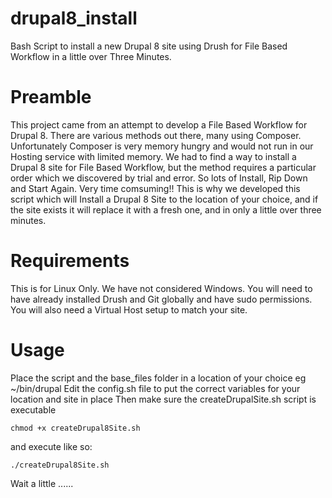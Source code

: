 # drupal8_install
Bash Script to install a new Drupal 8 site using Drush for File Based Workflow in a little over Three Minutes.
# Preamble
This project came from an attempt to develop a File Based Workflow for Drupal 8.
There are various methods out there, many using Composer. Unfortunately Composer is very memory hungry and would not run in our Hosting service with limited memory. We had to find a way to install a Drupal 8 site for File Based Workflow, but the method requires a particular order which we discovered by trial and error. So lots of Install, Rip Down and Start Again. Very time comsuming!!
This is why we developed this script which will Install a Drupal 8 Site to the location of your choice, and if the site exists it will replace it with a fresh one, and in only a little over three minutes.

# Requirements
This is for Linux Only. We have not considered Windows.
You will need to have already installed Drush and Git globally and have sudo permissions.
You will also need a Virtual Host setup to match your site.

# Usage
Place the script and the base_files folder in a location of your choice eg ~/bin/drupal
Edit the config.sh file to put the correct variables for your location and site in place
Then make sure the createDrupalSite.sh script is executable

`chmod +x createDrupal8Site.sh`

and execute like so:

`./createDrupal8Site.sh`

Wait a little ......
